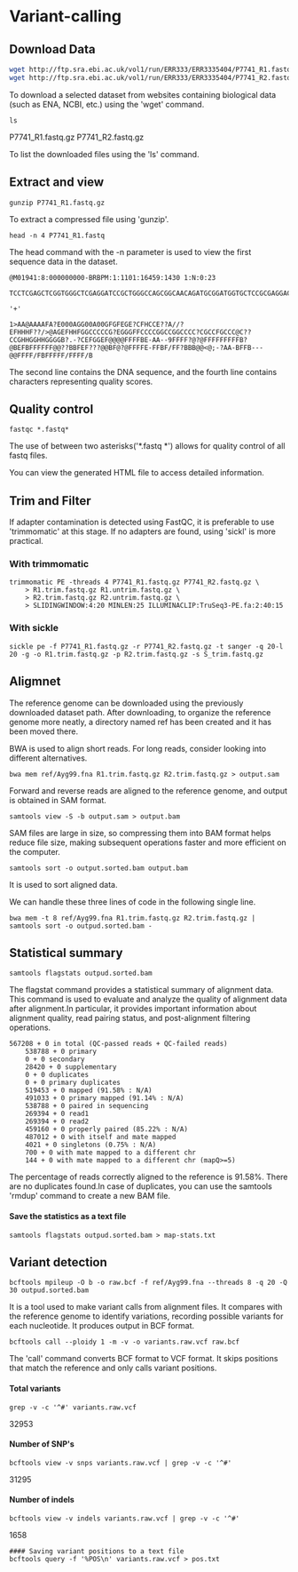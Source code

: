 # Variant-calling

## Download Data
```bash
wget http://ftp.sra.ebi.ac.uk/vol1/run/ERR333/ERR3335404/P7741_R1.fastq.gz
wget http://ftp.sra.ebi.ac.uk/vol1/run/ERR333/ERR3335404/P7741_R2.fastq.gz
```

To download a selected dataset from websites containing biological data (such as ENA, NCBI, etc.) using the 'wget' command.

````
ls
````
P7741_R1.fastq.gz P7741_R2.fastq.gz

To list the downloaded files using the 'ls' command.

## Extract and view
````
gunzip P7741_R1.fastq.gz
````
To extract a compressed file using 'gunzip'.

````
head -n 4 P7741_R1.fastq 
````
The head command with the -n parameter is used to view the first sequence data in the dataset.


    @M01941:8:000000000-BRBPM:1:1101:16459:1430 1:N:0:23
    
    TCCTCGAGCTCGGTGGGCTCGAGGATCCGCTGGGCCAGCGGCAACAGATGCGGATGGTGCTCCGCGAGGACGCTTCCCGCGCTGGCCGTTGCGGTCACCGCCCCGATCGTCAGCCGTCCCGAGGTGTAGGCGGGATGCCCCAGCAGAAGGCGAAGGATCTCACCGCCTGCATAGCCGCTGGCACCCGCTACGGCCACCCTGATTGCATCGGTCGCGTGGGCCATTTCGAGGATTTTGCATGGTTATGCAAT
    
    '+'
    
    1>AA@AAAAFA?E000AGG00A00GFGFEGE?CFHCCE??A//?EFHHHF??/>@AGEFHHFGGCCCCCG?EGGGFFCCCCGGCCGGCCCC?CGCCFGCCC@C??CCGHHGGHHGGGGB?.-?CEFGGEF@@@@FFFFBE-AA--9FFFF?@?@FFFFFFFFFB?@BEFBFFFFFF@@??BBFEF???@@BF@?@FFFFE-FFBF/FF?BBB@@<@;-?AA-BFFB---@@FFFF/FBFFFFF/FFFF/B


The second line contains the DNA sequence, and the fourth line contains characters representing quality scores.

## Quality control

````
fastqc *.fastq*
````
The use of between two asterisks('*.fastq *') allows for quality control of all fastq files.

You can view the generated HTML file to access detailed information.

## Trim and Filter


If adapter contamination is detected using FastQC, it is preferable to use 'trimmomatic' at this stage. If no adapters are found, using 'sickl' is more practical.
### With trimmomatic 
````
trimmomatic PE -threads 4 P7741_R1.fastq.gz P7741_R2.fastq.gz \
	> R1.trim.fastq.gz R1.untrim.fastq.gz \
	> R2.trim.fastq.gz R2.untrim.fastq.gz \
	> SLIDINGWINDOW:4:20 MINLEN:25 ILLUMINACLIP:TruSeq3-PE.fa:2:40:15 
````
### With sickle

````
sickle pe -f P7741_R1.fastq.gz -r P7741_R2.fastq.gz -t sanger -q 20-l 20 -g -o R1.trim.fastq.gz -p R2.trim.fastq.gz -s S_trim.fastq.gz
````

## Aligmnet
The reference genome can be downloaded using the previously downloaded dataset path. After downloading, to organize the reference genome more neatly, a directory named ref has been created and it has been moved there.

BWA is used to align short reads. For long reads, consider looking into different alternatives.

```
bwa mem ref/Ayg99.fna R1.trim.fastq.gz R2.trim.fastq.gz > output.sam
```
Forward and reverse reads are aligned to the reference genome, and output is obtained in SAM format.
```
samtools view -S -b output.sam > output.bam
```
SAM files are large in size, so compressing them into BAM format helps reduce file size, making subsequent operations faster and more efficient on the computer.

```
samtools sort -o output.sorted.bam output.bam
```
It is used to sort aligned data.


We can handle these three lines of code in the following single line.
```
bwa mem -t 8 ref/Ayg99.fna R1.trim.fastq.gz R2.trim.fastq.gz | samtools sort -o outpud.sorted.bam -
```
## Statistical summary
```
samtools flagstats outpud.sorted.bam 
```
The flagstat command provides a statistical summary of alignment data. This command is used to evaluate and analyze the quality of alignment data after alignment.In particular, it provides important information about alignment quality, read pairing status, and post-alignment filtering operations.

    567208 + 0 in total (QC-passed reads + QC-failed reads)
    	538788 + 0 primary
    	0 + 0 secondary
    	28420 + 0 supplementary
    	0 + 0 duplicates
    	0 + 0 primary duplicates
    	519453 + 0 mapped (91.58% : N/A)
    	491033 + 0 primary mapped (91.14% : N/A)
    	538788 + 0 paired in sequencing
    	269394 + 0 read1
    	269394 + 0 read2
    	459160 + 0 properly paired (85.22% : N/A)
    	487012 + 0 with itself and mate mapped
    	4021 + 0 singletons (0.75% : N/A)
    	700 + 0 with mate mapped to a different chr
    	144 + 0 with mate mapped to a different chr (mapQ>=5)


The percentage of reads correctly aligned to the reference is 91.58%.
There are no duplicates found.In case of duplicates, you can use the samtools 'rmdup' command to create a new BAM file.

#### Save the statistics as a text file
```
samtools flagstats outpud.sorted.bam > map-stats.txt
```


## Variant detection

```
bcftools mpileup -O b -o raw.bcf -f ref/Ayg99.fna --threads 8 -q 20 -Q 30 outpud.sorted.bam
```
It is a tool used to make variant calls from alignment files. It compares with the reference genome to identify variations, recording possible variants for each nucleotide. It produces output in BCF format.

```
bcftools call --ploidy 1 -m -v -o variants.raw.vcf raw.bcf
```
The 'call' command converts BCF format to VCF format. It skips positions that match the reference and only calls variant positions.


#### Total variants
```
grep -v -c '^#' variants.raw.vcf 
```
32953

#### Number of SNP's
```
bcftools view -v snps variants.raw.vcf | grep -v -c '^#'
```
31295

#### Number of indels
```
bcftools view -v indels variants.raw.vcf | grep -v -c '^#'
```
1658

```
#### Saving variant positions to a text file
bcftools query -f '%POS\n' variants.raw.vcf > pos.txt
```

